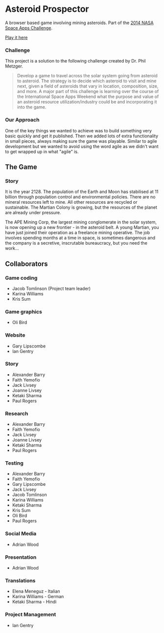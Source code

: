 Asteroid Prospector
===================
A browser based game involving mining asteroids. Part of the [2014 NASA Space Apps Challenge](https://2014.spaceappschallenge.org/challenge/asteroid-prospector/).

[Play it here](http://killfall.github.io/asteroid-prospector/)

### Challenge
This project is a solution to the following challenge created by Dr. Phil Metzger.
>Develop a game to travel across the solar system going from asteroid to asteroid. The strategy is to decide which asteroid to visit and mine next, given a field of asteroids that vary in location, composition, size, and more. A major part of this challenge is learning over the course of the International Space Apps Weekend what the purpose and value of an asteroid resource utilization/industry could be and incorporating it into the game.

### Our Approach
One of the key things we wanted to achieve was to build something very basic quickly and get it published. Then we added lots of extra functionality in small pieces, always making sure the game was playable. Similar to agile development but we wanted to avoid using the word agile as we didn't want to get wrapped up in what "agile" is.

## The Game

### Story
It is the year 2128. The population of the Earth and Moon has stabilised at 11 billion through population control and environmental policies. There are no mineral resources left to mine. All other resources are recycled or sustainable. The Martian Colony is growing, but the resources of the planet are already under pressure.

The APE Mining Corp, the largest mining conglomerate in the solar system, is now opening up a new frontier - in the asteroid belt. A young Martian, you have just joined their operation as a freelance mining operative. The job involves spending months at a time in space, is sometimes dangerous and the company is a secretive, inscrutable bureaucracy, but you need the work...

## Collaborators

### Game coding

 * Jacob Tomlinson (Project team leader)
 * Karina Williams
 * Kris Sum

### Game graphics

 * Oli Bird

### Website

 * Gary Lipscombe
 * Ian Gentry

### Story

 * Alexander Barry
 * Faith Yemofio
 * Jack Livsey
 * Joanne Livsey
 * Ketaki Sharma
 * Paul Rogers

### Research

 * Alexander Barry
 * Faith Yemofio
 * Jack Livsey
 * Joanne Livsey
 * Ketaki Sharma
 * Paul Rogers

### Testing

 * Alexander Barry
 * Faith Yemofio
 * Gary Lipscombe
 * Jack Livsey
 * Jacob Tomlinson
 * Karina Williams
 * Ketaki Sharma
 * Kris Sum
 * Oli Bird
 * Paul Rogers

### Social Media

 * Adrian Wood

### Presentation

 * Adrian Wood

### Translations

 * Elena Meneguz - Italian
 * Karina Williams - German
 * Ketaki Sharma - Hindi
 
### Project Management
 
 * Ian Gentry